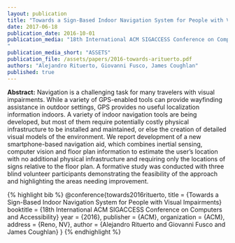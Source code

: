 ```yaml
---
layout: publication
title: "Towards a Sign-Based Indoor Navigation System for People with Visual Impairments"
date: 2017-06-18
publication_date: 2016-10-01
publication_media: "18th International ACM SIGACCESS Conference on Computers and Accessibility
"
publication_media_short: "ASSETS"
publication_file: /assets/papers/2016-towards-arituerto.pdf
authors: "Alejandro Rituerto, Giovanni Fusco, James Coughlan"
published: true
---
```


**Abstract:**
Navigation is a challenging task for many travelers with visual impairments. While a variety of GPS-enabled tools can provide wayfinding assistance in outdoor settings, GPS provides no useful localization information indoors. A variety of indoor navigation tools are being developed, but most of them require potentially costly physical infrastructure to be installed and maintained, or else the creation of detailed visual models of the environment. We report development of a new smartphone-based navigation aid, which combines inertial sensing, computer vision and floor plan information to estimate the user’s location with no additional physical infrastructure and requiring only the locations of signs relative to the floor plan. A formative study was conducted with three blind volunteer participants demonstrating the feasibility of the approach and highlighting the areas needing improvement.

{% highlight bib %}
  @conference{towards2016rituerto,
  title = {Towards a Sign-Based Indoor Navigation System for People with Visual Impairments}
  booktitle = {18th International ACM SIGACCESS Conference on Computers and Accessibility}
  year = {2016},
  publisher = {ACM},
  organization = {ACM},
  address = {Reno, NV},
  author = {Alejandro Rituerto and Giovanni Fusco and James Coughlan}
  }
{% endhighlight %}
